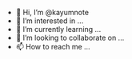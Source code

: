 - 👋 Hi, I’m @kayumnote
- 👀 I’m interested in ...
- 🌱 I’m currently learning ...
- 💞️ I’m looking to collaborate on ...
- 📫 How to reach me ...

<!---
kayumnote/kayumnote is a ✨ special ✨ repository because its `README.md` (this file) appears on your GitHub profile.
You can click the Preview link to take a look at your changes.
--->
